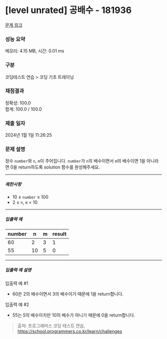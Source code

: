 # [level unrated] 공배수 - 181936 

[문제 링크](https://school.programmers.co.kr/learn/courses/30/lessons/181936) 

### 성능 요약

메모리: 4.15 MB, 시간: 0.01 ms

### 구분

코딩테스트 연습 > 코딩 기초 트레이닝

### 채점결과

정확성: 100.0<br/>합계: 100.0 / 100.0

### 제출 일자

2024년 1월 1일 11:26:25

### 문제 설명

<p>정수 <code>number</code>와 <code>n</code>, <code>m</code>이 주어집니다. <code>number</code>가 <code>n</code>의 배수이면서 <code>m</code>의 배수이면 1을 아니라면 0을 return하도록 solution 함수를 완성해주세요.</p>

<hr>

<h5>제한사항</h5>

<ul>
<li>10 ≤ <code>number</code> ≤ 100</li>
<li>2 ≤ <code>n</code>, <code>m</code> &lt; 10</li>
</ul>

<hr>

<h5>입출력 예</h5>
<table class="table">
        <thead><tr>
<th>number</th>
<th>n</th>
<th>m</th>
<th>result</th>
</tr>
</thead>
        <tbody><tr>
<td>60</td>
<td>2</td>
<td>3</td>
<td>1</td>
</tr>
<tr>
<td>55</td>
<td>10</td>
<td>5</td>
<td>0</td>
</tr>
</tbody>
      </table>
<hr>

<h5>입출력 예 설명</h5>

<p>입출력 예 #1</p>

<ul>
<li>60은 2의 배수이면서 3의 배수이기 때문에 1을 return합니다.</li>
</ul>

<p>입출력 예 #2</p>

<ul>
<li>55는 5의 배수이지만 10의 배수가 아니기 때문에 0을 return합니다.</li>
</ul>


> 출처: 프로그래머스 코딩 테스트 연습, https://school.programmers.co.kr/learn/challenges